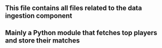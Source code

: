 ## This file contains all files related to the data ingestion component
## Mainly a Python module that fetches top players and store their matches
